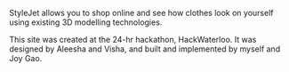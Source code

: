 StyleJet allows you to shop online and see how clothes look on yourself using existing 3D modelling technologies.

This site was created at the 24-hr hackathon, HackWaterloo. 
It was designed by Aleesha and Visha, and built and implemented by myself and Joy Gao.
